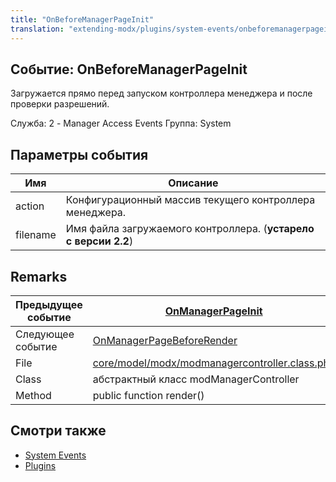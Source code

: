 ```yaml
---
title: "OnBeforeManagerPageInit"
translation: "extending-modx/plugins/system-events/onbeforemanagerpageinit"
---
```


## Событие: OnBeforeManagerPageInit

Загружается прямо перед запуском контроллера менеджера и после проверки разрешений.

Служба: 2 - Manager Access Events
Группа: System

## Параметры события

| Имя      | Описание                                                        |
| -------- | --------------------------------------------------------------- |
| action   | Конфигурационный массив текущего контроллера менеджера.         |
| filename | Имя файла загружаемого контроллера. (**устарело с версии 2.2**) |

## Remarks

| Предыдущее событие | [OnManagerPageInit](extending-modx/plugins/system-events/onmanagerpageinit "OnManagerPageInit")                                                    |
| ------------------ | -------------------------------------------------------------------------------------------------------------------------------------------------- |
| Следующее событие  | [OnManagerPageBeforeRender](extending-modx/plugins/system-events/onmanagerpagebeforerender "OnManagerPageBeforeRender")                            |
| File               | [core/model/modx/modmanagercontroller.class.php](https://github.com/modxcms/revolution/blob/master/core/model/modx/modmanagercontroller.class.php) |
| Class              | абстрактный класс modManagerController                                                                                                             |
| Method             | public function render()                                                                                                                           |

## Смотри также

- [System Events](extending-modx/plugins/system-events "System Events")
- [Plugins](extending-modx/plugins "Plugins")
